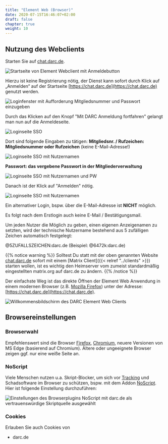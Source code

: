```yaml
---
title: "Element Web (Browser)"
date: 2020-07-15T16:46:07+02:00
draft: false
chapter: true
weight: 10
---
```


## Nutzung des Webclients

Starten Sie auf [chat.darc.de](https://chat.darc.de).

![Startseite von Element Webclient mit Anmeldebutton](/images/01_Welcome_de.png)

Hierzu ist keine Registrierung nötig, der Dienst kann sofort durch Klick auf „Anmelden“ auf der Startseite [https://chat.darc.de](https://chat.darc.de) genutzt werden.

![Loginfenster mit Aufforderung Mitgliedsnummer und Passwort einzugeben](/images/02_Login1_de.png)

Durch das Klicken auf den Knopf "Mit DARC Anmeldung fortfahren" gelangt man nun auf die Anmeldeseite. 

![Loginseite SSO](/images/01_sso_page_1.png)

Dort sind folgende Eingaben zu tätigen:
**Mitgliedsnr. / Rufzeichen: Mitgliedsnummer oder Rufzeichen**  (keine E-Mail-Adresse!)

![Loginseite SSO mit Nutzernamen](/images/01_sso_page_2.png)

**Passwort: das vergebene Passwort in der Mitgliederverwaltung**

![Loginseite SSO mit Nutzernamen und PW](/images/01_sso_page_3.png)

Danach ist der Klick auf "Anmelden" nötig.

![Loginseite SSO mit Nutzernamen](/images/01_sso_page_4.png)

Ein alternativer Login, bspw. über die E-Mail-Adresse ist **NICHT** möglich.

Es folgt nach dem Erstlogin auch keine E-Mail / Bestätigungsmail.

Um jeden Nutzer die Möglich zu geben, einen eigenen Anzeigenamen zu setzten, wird der technische Nutzername bestehend aus 5 zufälligen Zeichen automatisch festgelegt:

@5ZUFALLSZEICHEN:darc.de (Beispiel: @6472k:darc.de)

{{% notice warning %}}
Solltest Du statt mit der oben genannten Website [chat.darc.de](https://chat.darc.de) sofort mit einem [Matrix Client]({{< relref "../clients" >}}) starten wollen, ist es wichtig den Heimserver vom zumeist standardmäßig eingestellten matrix.org auf darc.de zu ändern.
{{% /notice %}}

Der einfachste Weg ist das direkte Öffnen der Element Web Anwendung in einem modernen Browser (z.B. [Mozilla Firefox](https://www.mozilla.org/de/firefox/)) unter der Adresse: [https://chat.darc.de](https://chat.darc.de).

![Willkommensbildschirm des DARC Element Web Clients](/images/01_Welcome_de.png)

## Browsereinstellungen

### Browserwahl

Empfehlenswert sind die Browser [Firefox](https://www.mozilla.org/de/firefox/new/), [Chromium](https://www.chromium.org/getting-involved/download-chromium), neuere Versionen von MS Edge (basierend auf Chromium). Ältere oder ungeeignete Browser zeigen ggf. nur eine weiße Seite an.

### NoScript

Viele Menschen nutzen u.a. Skript-Blocker, um sich vor [Tracking](https://tu-dresden.de/tu-dresden/newsportal/news/datenschutz-beim-website-tracking) und Schadsoftware im Browser zu schützen, bspw. mit dem Addon [NoScript](https://addons.mozilla.org/de/firefox/addon/noscript/). Hier ist folgende Einstellung durchzuführen:

![Einstellungen des Browserplugins NoScript mit darc.de als vertrauenswürdige Skriptquelle ausgewählt](/images/10_Sicherheit2_de.png)

### Cookies

Erlauben Sie auch Cookies von

- darc.de
